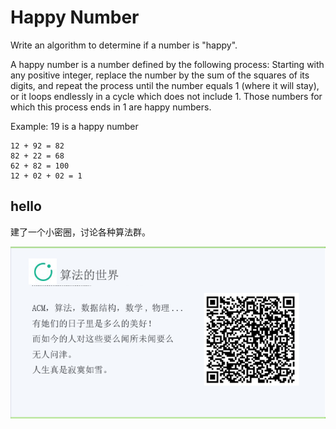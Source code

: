 # Happy Number

Write an algorithm to determine if a number is "happy".

A happy number is a number defined by the following process: Starting with any positive integer, replace the number by the sum of the squares of its digits, and repeat the process until the number equals 1 (where it will stay), or it loops endlessly in a cycle which does not include 1. Those numbers for which this process ends in 1 are happy numbers.

Example: 19 is a happy number

```
12 + 92 = 82
82 + 22 = 68
62 + 82 = 100
12 + 02 + 02 = 1
```



## hello

建了一个小密圈，讨论各种算法群。  

![小密圈](/images/suanfa_xiaomiquan.jpg)

